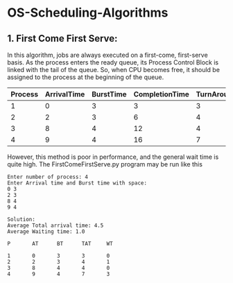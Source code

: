 # OS-Scheduling-Algorithms

## 1. First Come First Serve:
In this algorithm, jobs are always executed on a first-come, first-serve basis. As the process enters the ready queue, its Process Control Block is linked with the tail of the queue. So, when CPU becomes free, it should be assigned to the process at the beginning of the queue.

| Process | ArrivalTime | BurstTime | CompletionTime | TurnAroundTime | WaitingTime |
|---------|-------------|-----------|----------------|----------------|-------------|
|1|0|3|3|3|0|
|2|2|3|6|4|1|
|3|8|4|12|4|0|
|4|9|4|16|7|3|

However, this method is poor in performance, and the general wait time is quite high. The FirstComeFirstServe.py program may be run like this
```
Enter number of process: 4       
Enter Arrival time and Burst time with space: 
0 3
2 3
8 4
9 4

Solution: 
Average Total arrival time: 4.5
Average Waiting time: 1.0

P       AT      BT      TAT     WT

1       0       3       3       0
2       2       3       4       1
3       8       4       4       0
4       9       4       7       3
```